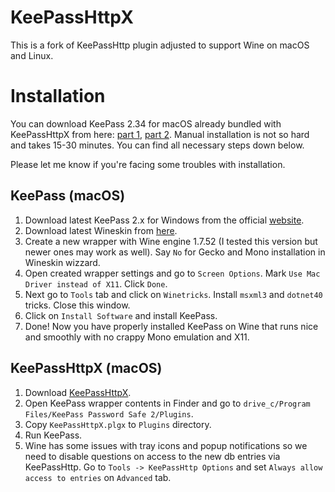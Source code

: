 # KeePassHttpX

This is a fork of KeePassHttp plugin adjusted to support Wine on macOS and Linux.

# Installation

You can download KeePass 2.34 for macOS already bundled with KeePassHttpX from here: [part 1](https://raw.github.com/sazonov/keepasshttpx/master/release/KeePass.7z.001), [part 2](https://raw.github.com/sazonov/keepasshttpx/master/release/KeePass.7z.002).
Manual installation is not so hard and takes 15-30 minutes. You can find all necessary steps down below.

Please let me know if you're facing some troubles with installation.

## KeePass (macOS)

1. Download latest KeePass 2.x for Windows from the official [website](http://keepass.info/).
2. Download latest Wineskin from [here](http://wineskin.urgesoftware.com/).
3. Create a new wrapper with Wine engine 1.7.52 (I tested this version but newer ones may work as well). Say `No` for Gecko and Mono installation in Wineskin wizzard.
4. Open created wrapper settings and go to `Screen Options`. Mark `Use Mac Driver instead of X11`. Click `Done`.
5. Next go to `Tools` tab and click on `Winetricks`. Install `msxml3` and `dotnet40` tricks. Close this window.
6. Click on `Install Software` and install KeePass.
7. Done! Now you have properly installed KeePass on Wine that runs nice and smoothly with no crappy Mono emulation and X11.

## KeePassHttpX (macOS)
1. Download [KeePassHttpX](https://raw.github.com/sazonov/keepasshttpx/master/release/KeePassHttpX.plgx).
2. Open KeePass wrapper contents in Finder and go to `drive_c/Program Files/KeePass Password Safe 2/Plugins`.
3. Copy `KeePassHttpX.plgx` to `Plugins` directory.
4. Run KeePass.
5. Wine has some issues with tray icons and popup notifications so we need to disable questions on access to the new db entries via KeePassHttp. Go to `Tools -> KeePassHttp Options` and set `Always allow access to entries` on `Advanced` tab.
